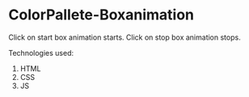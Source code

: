 # ColorPallete-Boxanimation
Click on start box animation starts.
Click on stop box animation stops.

Technologies used:
<ol>
<li>HTML</li>
<li>CSS</li>
<li>JS</li>
</ol>
